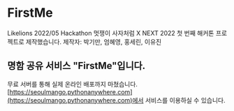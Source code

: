 # FirstMe
Likelions 2022/05 Hackathon
멋쟁이 사자처럼 X NEXT 2022 첫 번째 해커톤 프로젝트로 제작했습니다.
제작자: 박기만, 엄혜영, 홍세린, 이유진

## 명함 공유 서비스 "FirstMe"입니다.
무료 서버를 통해 실제 온라인 배포까지 마쳤습니다.
[https://seoulmango.pythonanywhere.com](https://seoulmango.pythonanywhere.com)에서 서비스를 이용하실 수 있습니다.
